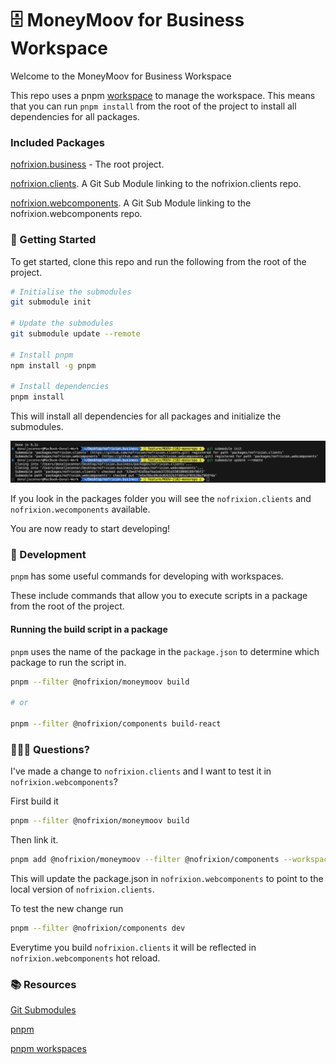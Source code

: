 # 🗄️ MoneyMoov for Business Workspace

Welcome to the MoneyMoov for Business Workspace

This repo uses a pnpm [workspace](https://pnpm.io/workspaces) to manage the workspace. This means that you can run `pnpm install` from the root of the project to install all dependencies for all packages.

### Included Packages

[nofrixion.business](https://bitbucket.org/nofrixion/nofrixion.business/src/develop/) - The root project.

[nofrixion.clients](https://github.com/nofrixion/nofrixion.clients). A Git Sub Module linking to the nofrixion.clients repo.

[nofrixion.webcomponents](https://github.com/nofrixion/nofrixion.webcomponents). A Git Sub Module linking to the nofrixion.webcomponents repo.

### 🏁 Getting Started

To get started, clone this repo and run the following from the root of the project.

```bash
# Initialise the submodules
git submodule init

# Update the submodules
git submodule update --remote

# Install pnpm
npm install -g pnpm

# Install dependencies
pnpm install
```

This will install all dependencies for all packages and initialize the submodules.

![Alt text](./readme-images/image.png)

If you look in the packages folder you will see the `nofrixion.clients` and `nofrixion.wecomponents` available.

You are now ready to start developing!

### 💾 Development

`pnpm` has some useful commands for developing with workspaces.

These include commands that allow you to execute scripts in a package from the root of the project.

#### Running the build script in a package

`pnpm` uses the name of the package in the `package.json` to determine which package to run the script in.

```bash
pnpm --filter @nofrixion/moneymoov build

# or

pnpm --filter @nofrixion/components build-react
```

### 🙋🏻‍♀️ Questions?

I've made a change to `nofrixion.clients` and I want to test it in `nofrixion.webcomponents`?

First build it

```bash
pnpm --filter @nofrixion/moneymoov build
```

Then link it.

```bash
pnpm add @nofrixion/moneymoov --filter @nofrixion/components --workspace
```

This will update the package.json in `nofrixion.webcomponents` to point to the local version of `nofrixion.clients`.

To test the new change run

```bash
pnpm --filter @nofrixion/components dev
```

Everytime you build `nofrixion.clients` it will be reflected in `nofrixion.webcomponents` hot reload.

### 📚 Resources

[Git Submodules](https://gist.github.com/gitaarik/8735255)

[pnpm](https://pnpm.io/motivation)

[pnpm workspaces](https://pnpm.io/workspaces)
